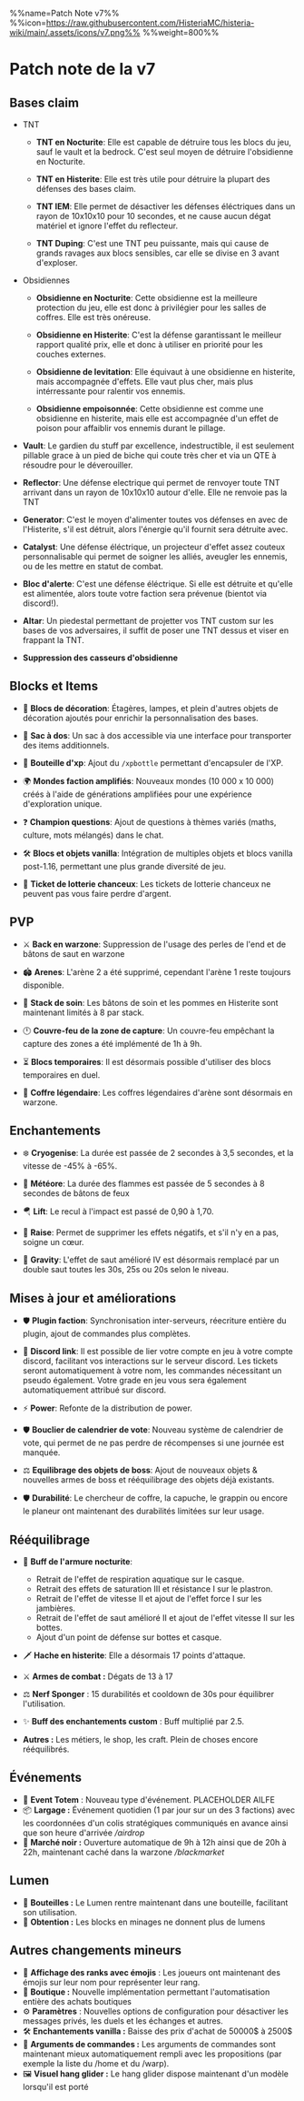 %%name=Patch Note v7%%
%%icon=https://raw.githubusercontent.com/HisteriaMC/histeria-wiki/main/.assets/icons/v7.png%%
%%weight=800%%

# Patch note de la v7

## Bases claim

- TNT
  + **TNT en Nocturite**: Elle est capable de détruire tous les blocs du jeu, sauf le vault et la bedrock. C'est seul moyen de détruire l'obsidienne en Nocturite.
  
  + **TNT en Histerite**: Elle est très utile pour détruire la plupart des défenses des bases claim.
  + **TNT IEM**: Elle permet de désactiver les défenses éléctriques dans un rayon de 10x10x10 pour 10 secondes, et ne cause aucun dégat matériel et ignore l'effet du reflecteur.
  
  + **TNT Duping**: C'est une TNT peu puissante, mais qui cause de grands ravages aux blocs sensibles, car elle se divise en 3 avant d'exploser.
  
- Obsidiennes
  + **Obsidienne en Nocturite**: Cette obsidienne est la meilleure protection du jeu, elle est donc à privilégier pour les salles de coffres. Elle est très onéreuse.
  
  + **Obsidienne en Histerite**: C'est la défense garantissant le meilleur rapport qualité prix, elle et donc à utiliser en priorité pour les couches externes.
  
  + **Obsidienne de levitation**: Elle équivaut à une obsidienne en histerite, mais accompagnée d'effets. Elle vaut plus cher, mais plus intérressante pour ralentir vos ennemis.
  
  + **Obsidienne empoisonnée**: Cette obsidienne est comme une obsidienne en histerite, mais elle est accompagnée d'un effet de poison pour affaiblir vos ennemis durant le pillage.
  
- **Vault**: Le gardien du stuff par excellence, indestructible, il est seulement pillable grace à un pied de biche qui coute très cher et via un QTE à résoudre pour le déverouiller.
  
- **Reflector**: Une défense electrique qui permet de renvoyer toute TNT arrivant dans un rayon de 10x10x10 autour d'elle. Elle ne renvoie pas la TNT

- **Generator**: C'est le moyen d'alimenter toutes vos défenses en avec de l'Histerite, s'il est détruit, alors l'énergie qu'il fournit sera détruite avec.

- **Catalyst**: Une défense éléctrique, un projecteur d'effet assez couteux personnalisable qui permet de soigner les alliés, aveugler les ennemis, ou de les mettre en statut de combat.

- **Bloc d'alerte**: C'est une défense éléctrique. Si elle est détruite et qu'elle est alimentée, alors toute votre faction sera prévenue (bientot via discord!).
  
- **Altar**: Un piedestal permettant de projetter vos TNT custom sur les bases de vos adversaires, il suffit de poser une TNT dessus et viser en frappant la TNT.
  
- **Suppression des casseurs d'obsidienne**

## Blocks et Items
 
- 🧱 **Blocs de décoration**: Étagères, lampes, et plein d'autres objets de décoration ajoutés pour enrichir la personnalisation des bases.
  
- 🎒 **Sac à dos**: Un sac à dos accessible via une interface pour transporter des items additionnels.

- 🍼 **Bouteille d'xp**: Ajout du `/xpbottle` permettant d'encapsuler de l'XP.
  
- 🌍 **Mondes faction amplifiés**: Nouveaux mondes (10 000 x 10 000) créés à l'aide de générations amplifiées pour une expérience d'exploration unique.

- ❓ **Champion questions**: Ajout de questions à thèmes variés (maths, culture, mots mélangés) dans le chat.

- 🛠️ **Blocs et objets vanilla**: Intégration de multiples objets et blocs vanilla post-1.16, permettant une plus grande diversité de jeu.

- 🎫 **Ticket de lotterie chanceux**: Les tickets de lotterie chanceux ne peuvent pas vous faire perdre d'argent.
 
## PVP
 
- ⚔️ **Back en warzone**: Suppression de l'usage des perles de l'end et de bâtons de saut en warzone

- 🏟️ **Arenes**: L'arène 2 a été supprimé, cependant l'arène 1 reste toujours disponible.

- 🍎 **Stack de soin**: Les bâtons de soin et les pommes en Histerite sont maintenant limités à 8 par stack.

- 🕛 **Couvre-feu de la zone de capture**: Un couvre-feu empêchant la capture des zones a été implémenté de 1h à 9h.

- ⏳ **Blocs temporaires**: Il est désormais possible d'utiliser des blocs temporaires en duel.

- 🧰 **Coffre légendaire**: Les coffres légendaires d'arène sont désormais en warzone.
 
## Enchantements
 
- ❄️ **Cryogenise**: La durée est passée de 2 secondes à 3,5 secondes, et la vitesse de -45%  à -65%.

- 🌠 **Météore**: La durée des flammes est passée de 5 secondes à 8 secondes de bâtons de feux

- 🪂 **Lift**: Le recul à l'impact est passé de 0,90 à 1,70.

- 🌱 **Raise**: Permet de supprimer les effets négatifs, et s'il n'y en a pas, soigne un cœur.

- 🌌 **Gravity**: L'effet de saut amélioré IV est désormais remplacé par un double saut toutes les 30s, 25s ou 20s selon le niveau.
 
## Mises à jour et améliorations
 
- 🛡️ **Plugin faction**: Synchronisation inter-serveurs, réecriture entière du plugin, ajout de commandes plus complètes.
 
- 🔗 **Discord link**: Il est possible de lier votre compte en jeu à votre compte discord, facilitant vos interactions sur le serveur discord. Les tickets seront automatiquement à votre nom, les commandes nécessitant un pseudo également. Votre grade en jeu vous sera également automatiquement attribué sur discord.
 
- ⚡ **Power**: Refonte de la distribution de power.
 
- 🛡️ **Bouclier de calendrier de vote**: Nouveau système de calendrier de vote, qui permet de ne pas perdre de récompenses si une journée est manquée.
 
- ⚖️ **Equilibrage des objets de boss**: Ajout de nouveaux objets & nouvelles armes de boss et rééquilibrage des objets déjà existants.

- 🛡️ **Durabilité**: Le chercheur de coffre, la capuche, le grappin ou encore le planeur ont maintenant des durabilités limitées sur leur usage.
 
## Rééquilibrage
 
- 🔋 **Buff de l'armure nocturite**:
  + Retrait de l'effet de respiration aquatique sur le casque.
  + Retrait des effets de saturation III et résistance I sur le plastron.
  + Retrait de l'effet de vitesse II et ajout de l'effet force I sur les jambières.
  + Retrait de l'effet de saut amélioré II et ajout de l'effet vitesse II sur les bottes.
  + Ajout d'un point de défense sur bottes et casque.

- 🗡️ **Hache en histerite**: Elle a désormais 17 points d'attaque.

- ⚔️ **Armes de combat :** Dégats de 13 à 17
- ⚖️ **Nerf Sponger** : 15 durabilités et cooldown de 30s pour équilibrer l'utilisation.
- ✨ **Buff des enchantements custom** : Buff multiplié par 2.5.
- **Autres :** Les métiers, le shop, les craft. Plein de choses encore rééquilibrés.
 
## Événements
 
- 🗿 **Event Totem** : Nouveau type d'événement. PLACEHOLDER AILFE
- 📦 **Largage :** Événement quotidien (1 par jour sur un des 3 factions) avec les coordonnées d'un colis stratégiques communiqués en avance ainsi que son heure d'arrivée */airdrop*
- 🖤 **Marché noir :** Ouverture automatique de 9h à 12h ainsi que de 20h à 22h, maintenant caché dans la warzone */blackmarket*
 
## Lumen
 
- 🍼 **Bouteilles :** Le Lumen rentre maintenant dans une bouteille, facilitant son utilisation.
- 💎 **Obtention :** Les blocks en minages ne donnent plus de lumens
 
## Autres changements mineurs
 
- 🏅 **Affichage des ranks avec émojis** : Les joueurs ont maintenant des émojis sur leur nom pour représenter leur rang.
- 🛒 **Boutique :** Nouvelle implémentation permettant l'automatisation entière des achats boutiques 
- ⚙️ **Paramètres** : Nouvelles options de configuration pour désactiver les messages privés, les duels et les échanges et autres.
- 🛠️ **Enchantements vanilla :** Baisse des prix d'achat de 50000\$ à 2500\$
- 💬 **Arguments de commandes :** Les arguments de commandes sont maintenant mieux automatiquement rempli avec les propositions (par exemple la liste du /home et du /warp).
- 🖼️ **Visuel hang glider :** Le hang glider dispose maintenant d'un modèle lorsqu'il est porté
